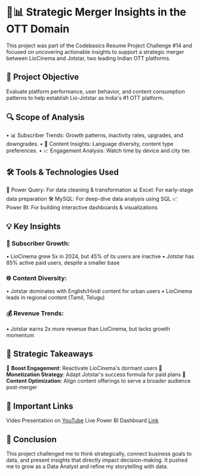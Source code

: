 # 🎥📊 Strategic Merger Insights in the OTT Domain
This project was part of the Codebasics Resume Project Challenge #14 and focused on uncovering actionable insights to support a strategic merger between LioCinema and Jotstar, two leading Indian OTT platforms.

## 🚀 Project Objective
Evaluate platform performance, user behavior, and content consumption patterns to help establish Lio-Jotstar as India's #1 OTT platform.

## 🔍 Scope of Analysis
• 📊 Subscriber Trends: Growth patterns, inactivity rates, upgrades, and downgrades.
• 🎥 Content Insights: Language diversity, content type preferences.
• 📈 Engagement Analysis: Watch time by device and city tier.

## 🛠 Tools & Technologies Used
🧹 Power Query: For data cleaning & transformation
📊 Excel: For early-stage data preparation
🛠 MySQL: For deep-dive data analysis using SQL
📈 Power BI: For building interactive dashboards & visualizations

## 💡 Key Insights
### 🔼 Subscriber Growth:
• LioCinema grew 5x in 2024, but 45% of its users are inactive
• Jotstar has 85% active paid users, despite a smaller base

### 🌐 Content Diversity:
• Jotstar dominates with English/Hindi content for urban users
• LioCinema leads in regional content (Tamil, Telugu)

### 💰 Revenue Trends:
• Jotstar earns 2x more revenue than LioCinema, but lacks growth momentum

## 🌟 Strategic Takeaways
🔁 **Boost Engagement**: Reactivate LioCinema's dormant users
💸 **Monetization Strategy**: Adapt Jotstar's success formula for paid plans
🎯 **Content Optimization**: Align content offerings to serve a broader audience post-merger

## 🔗 Important Links
Video Presentation on [YouTube](https://www.youtube.com/watch?v=tOyXRsv8Aa0)
Live Power BI Dashboard [Link](https://app.powerbi.com/view?r=eyJrIjoiZjA0OGJhODAtYzJlYi00YmRlLThkYjAtMGRiZmE0NzgxNDc5IiwidCI6ImM2ZTU0OWIzLTVmNDUtNDAzMi1hYWU5LWQ0MjQ0ZGM1YjJjNCJ9)

## 📌 Conclusion
This project challenged me to think strategically, connect business goals to data, and present insights that directly impact decision-making. It pushed me to grow as a Data Analyst and refine my storytelling with data.

